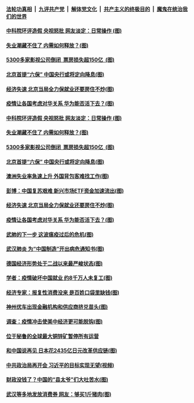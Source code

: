 

####  [法轮功真相](../../../../basic/blob/master/README.md?t=04200501) &nbsp;|&nbsp; [九评共产党](../../../../9ping.md/blob/master/README.md?t=04200501) &nbsp;|&nbsp; [解体党文化](../../../../jtdwh.md/blob/master/README.md?t=04200501)  &nbsp;|&nbsp; [共产主义的终极目的](../../../../gczydzjmd.md/blob/master/README.md?t=04200501) &nbsp;|&nbsp; [魔鬼在统治我们的世界](../../../../mgztzwmdsj.md/blob/master/README.md?t=04200501) 

#### [中科院环评造假 央视怒批 网友淡定：日常操作&nbsp;(图)](../pages/p5/930363.md?t=04200501) 

#### [失业潮藏不住了 内需如何释放？(图)](../pages/p5/930350.md?t=04200501) 

#### [5300多家影视公司倒闭&nbsp; 票房损失超150亿 &nbsp;(图)](../pages/p5/930338.md?t=04200501) 

#### [北京首提“六保” 中国央行或将定向降息(图)](../pages/p5/930343.md?t=04200501) 

#### [经济失速 北京当局全力保就业还要房住不炒(图)](../pages/p5/930291.md?t=04200501) 

#### [疫情让各国考虑对华关系 华为能否活下去？(图)](../pages/p5/930273.md?t=04200501) 

#### [中科院环评造假 央视怒批 网友淡定：日常操作&nbsp;(图)](../pages/p5/930363.md?t=04200501) 

#### [失业潮藏不住了 内需如何释放？(图)](../pages/p5/930350.md?t=04200501) 

#### [5300多家影视公司倒闭&nbsp; 票房损失超150亿 &nbsp;(图)](../pages/p5/930338.md?t=04200501) 

#### [北京首提“六保” 中国央行或将定向降息(图)](../pages/p5/930343.md?t=04200501) 

#### [澳洲失业率急速上升 外国背包客难找工作(图)](../pages/p5/930332.md?t=04200501) 

#### [彭博：中国复苏艰难 新兴市场ETF资金加速流出(图)](../pages/p5/930331.md?t=04200501) 

#### [经济失速 北京当局全力保就业还要房住不炒(图)](../pages/p5/930291.md?t=04200501) 

#### [疫情让各国考虑对华关系 华为能否活下去？(图)](../pages/p5/930273.md?t=04200501) 

#### [武肺的下一步 这波瘟疫过后的危机(图)](../pages/p5/930296.md?t=04200501) 

#### [武汉肺炎 为“中国制造”开出病危通知书(图)](../pages/p5/930289.md?t=04200501) 

#### [德国经济形势处于二战以来最严峻状态(图)](../pages/p5/930302.md?t=04200501) 

#### [学者：疫情破坏中国就业 约8千万人未复工(图)](../pages/p5/930301.md?t=04200501) 

#### [经济专家：报复性消费没来 是百姓口袋里缺钱(图)](../pages/p5/930262.md?t=04200501) 

#### [神州优车出现金融机构和供应商挤兑苗头(图)](../pages/p5/930254.md?t=04200501) 

#### [调查：疫情冲击使美中经济更可能脱钩(图)](../pages/p5/930252.md?t=04200501) 

#### [位于秘鲁的全球最大铜锌矿暂停所有运营](../pages/p5/930251.md?t=04200501) 

#### [和中国说再见 日本花2435亿日元改革供应链(图)](../pages/p5/930250.md?t=04200501) 

#### [中共政治局再开会 习近平的目标实现无望(视频)](../pages/p5/930188.md?t=04200501) 

#### [财政没钱了？中国的“县太爷”们大吐苦水(图)](../pages/p5/930171.md?t=04200501) 

#### [武汉等多地发放消费券 网友：够买1斤猪肉(图)](../pages/p5/930201.md?t=04200501) 


